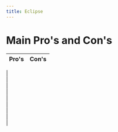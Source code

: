 ```yaml
---
title: Eclipse
---
```


# Main Pro's and Con's

Pro's  |  Con's
--|--
  |  
  |  
  |  
  |  
  |  
  |  
  |  
  |  
  |  
